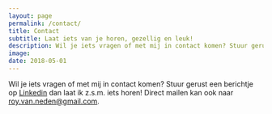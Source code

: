 ```yaml
---
layout: page
permalink: /contact/
title: Contact
subtitle: Laat iets van je horen, gezellig en leuk!
description: Wil je iets vragen of met mij in contact komen? Stuur gerust een berichtje op Linkedin...
image: 
date: 2018-05-01
---
```


Wil je iets vragen of met mij in contact komen? Stuur gerust een berichtje op <a href="{{ site.authors.royvn.linkedin }}" target="blank" rel="noopener">Linkedin</a> dan laat ik z.s.m. iets horen! Direct mailen kan ook naar roy.van.neden@gmail.com.